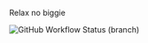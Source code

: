 Relax no biggie

![GitHub Workflow Status (branch)](https://img.shields.io/github/actions/workflow/status/<TEKA2003>/<seMethods>/<main>.yml?branch=<main>)
